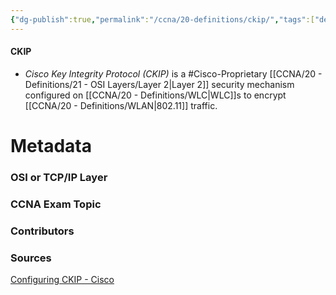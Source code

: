```yaml
---
{"dg-publish":true,"permalink":"/ccna/20-definitions/ckip/","tags":["defs_ccna"],"created":"2023-11-04T12:45:23.000-07:00","updated":"2023-11-12T18:43:39.948-08:00"}
---
```


#### CKIP
-  *Cisco Key Integrity Protocol (CKIP)* is a #Cisco-Proprietary  [[CCNA/20 - Definitions/21 - OSI Layers/Layer 2\|Layer 2]] security mechanism configured on [[CCNA/20 - Definitions/WLC\|WLC]]s to encrypt [[CCNA/20 - Definitions/WLAN\|802.11]] traffic.








# Metadata
### OSI or TCP/IP Layer

### CCNA Exam Topic

### Contributors

### Sources
[Configuring CKIP - Cisco](https://www.cisco.com/c/en/us/td/docs/wireless/controller/7-4/configuration/guides/consolidated/b_cg74_CONSOLIDATED/m_configuring_ckip.pdf)
